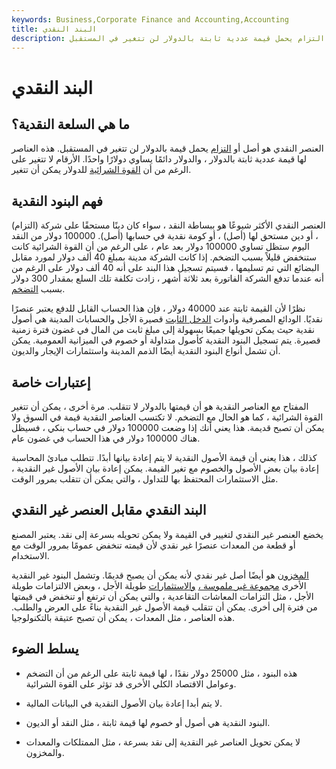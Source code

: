 ```yaml
---
keywords: Business,Corporate Finance and Accounting,Accounting
title: البند النقدي
description: العنصر النقدي هو أصل أو التزام يحمل قيمة عددية ثابتة بالدولار لن تتغير في المستقبل.
---
```


# البند النقدي
## ما هي السلعة النقدية؟

العنصر النقدي هو أصل أو [التزام](/liability) يحمل قيمة بالدولار لن تتغير في المستقبل. هذه العناصر لها قيمة عددية ثابتة بالدولار ، والدولار دائمًا يساوي دولارًا واحدًا. الأرقام لا تتغير على الرغم من أن [القوة الشرائية](/purchasingpower) للدولار يمكن أن تتغير.

## فهم البنود النقدية

العنصر النقدي الأكثر شيوعًا هو ببساطة النقد ، سواء كان دينًا مستحقًا على شركة (التزام) ، أو دين مستحق لها (أصل) ، أو كومة نقدية في حسابها (أصل). 100000 دولار من النقد اليوم ستظل تساوي 100000 دولار بعد عام ، على الرغم من أن القوة الشرائية كانت ستنخفض قليلاً بسبب التضخم. إذا كانت الشركة مدينة بمبلغ 40 ألف دولار لمورد مقابل البضائع التي تم تسليمها ، فسيتم تسجيل هذا البند على أنه 40 ألف دولار على الرغم من أنه عندما تدفع الشركة الفاتورة بعد ثلاثة أشهر ، زادت تكلفة تلك السلع بمقدار 300 دولار بسبب [التضخم](/inflation).

نظرًا لأن القيمة ثابتة عند 40000 دولار ، فإن هذا الحساب القابل للدفع يعتبر عنصرًا نقديًا. الودائع المصرفية وأدوات [الدخل الثابت](/fixedincome) قصيرة الأجل والحسابات المدينة هي أصول نقدية حيث يمكن تحويلها جميعًا بسهولة إلى مبلغ ثابت من المال في غضون فترة زمنية قصيرة. يتم تسجيل البنود النقدية كأصول متداولة أو خصوم في الميزانية العمومية. يمكن أن تشمل أنواع البنود النقدية أيضًا الذمم المدينة واستثمارات الإيجار والديون.

## إعتبارات خاصة

المفتاح مع العناصر النقدية هو أن قيمتها بالدولار لا تتقلب. مرة أخرى ، يمكن أن تتغير القوة الشرائية ، كما هو الحال مع التضخم. لا تكتسب العناصر النقدية قيمة في السوق ولا يمكن أن تصبح قديمة. هذا يعني أنك إذا وضعت 100000 دولار في حساب بنكي ، فسيظل هناك 100000 دولار في هذا الحساب في غضون عام.

كذلك ، هذا يعني أن قيمة الأصول النقدية لا يتم إعادة بيانها أبدًا. تتطلب مبادئ المحاسبة إعادة بيان بعض الأصول والخصوم مع تغير القيمة. يمكن إعادة بيان الأصول غير النقدية ، مثل الاستثمارات المحتفظ بها للتداول ، والتي يمكن أن تتقلب بمرور الوقت.

## البند النقدي مقابل العنصر غير النقدي

يخضع العنصر غير النقدي لتغيير في القيمة ولا يمكن تحويله بسرعة إلى نقد. يعتبر المصنع أو قطعة من المعدات عنصرًا غير نقدي لأن قيمته تنخفض عمومًا بمرور الوقت مع الاستخدام.

[المخزون](/inventory) هو أيضًا أصل غير نقدي لأنه يمكن أن يصبح قديمًا. وتشمل البنود غير النقدية الأخرى [مجموعة غير ملموسة ،](/intangibleasset) [والاستثمارات](/intangibleasset) طويلة الأجل ، وبعض الالتزامات طويلة الأجل ، مثل التزامات المعاشات التقاعدية ، والتي يمكن أن ترتفع أو تنخفض في قيمتها من فترة إلى أخرى. يمكن أن تتقلب قيمة الأصول غير النقدية بناءً على العرض والطلب. هذه العناصر ، مثل المعدات ، يمكن أن تصبح عتيقة بالتكنولوجيا.

## يسلط الضوء

- هذه البنود ، مثل 25000 دولار نقدًا ، لها قيمة ثابتة على الرغم من أن التضخم وعوامل الاقتصاد الكلي الأخرى قد تؤثر على القوة الشرائية.

- لا يتم أبدا إعادة بيان الأصول النقدية في البيانات المالية.

- البنود النقدية هي أصول أو خصوم لها قيمة ثابتة ، مثل النقد أو الديون.

- لا يمكن تحويل العناصر غير النقدية إلى نقد بسرعة ، مثل الممتلكات والمعدات والمخزون.

